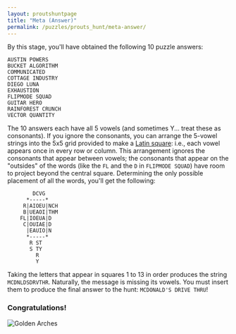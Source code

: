 ```yaml
---
layout: proutshuntpage
title: "Meta (Answer)"
permalink: /puzzles/prouts_hunt/meta-answer/
---
```


By this stage, you'll have obtained the following 10 puzzle answers:

	AUSTIN POWERS
	BUCKET ALGORITHM
	COMMUNICATED
	COTTAGE INDUSTRY
	DIEGO LUNA
	EXHAUSTION
	FLIPMODE SQUAD
	GUITAR HERO
	RAINFOREST CRUNCH
	VECTOR QUANTITY

The 10 answers each have all 5 vowels (and sometimes Y... treat these as consonants). If you ignore the consonants, you can arrange the 5-vowel strings into the 5x5 grid provided to make a [Latin square](https://en.wikipedia.org/wiki/Latin_square): i.e., each vowel appears once in every row or column. This arrangement ignores the consonants that appear between vowels; the consonants that appear on the "outsides" of the words (like the <code>FL</code> and the <code>D</code> in <code>FLIPMODE SQUAD</code>) have room to project beyond the central square. Determining the only possible placement of all the words, you'll get the following:

            DCVG
          *-----*
         R|AIOEU|NCH
         B|UEAOI|THM
        FL|IOEUA|D
         C|OUIAE|D
          |EAUIO|N
          *-----*
           R ST
           S TY
             R
             Y

Taking the letters that appear in squares 1 to 13 in order produces the string <code>MCDNLDSDRVTHR</code>. Naturally, the message is missing its vowels. You must insert them to produce the final answer to the hunt: <code>MCDONALD'S DRIVE THRU</code>!

### Congratulations!

![Golden Arches](../meta-image.jpg)